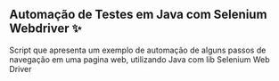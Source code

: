## Automação de Testes em Java com Selenium Webdriver ✨

Script que apresenta um exemplo de automação de alguns passos de navegação em uma pagina web, utilizando Java com lib Selenium Web Driver
